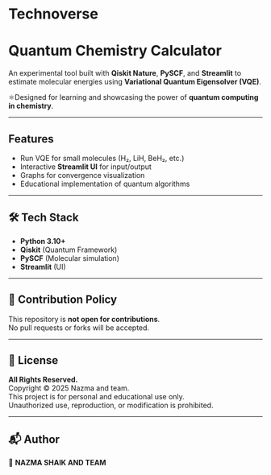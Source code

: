 # Technoverse
# Quantum Chemistry Calculator  

An experimental tool built with **Qiskit Nature**, **PySCF**, and **Streamlit** to estimate molecular energies using **Variational Quantum Eigensolver (VQE)**.  

⚛Designed for learning and showcasing the power of **quantum computing in chemistry**.  

---

## Features
- Run VQE for small molecules (H₂, LiH, BeH₂, etc.)
- Interactive **Streamlit UI** for input/output
- Graphs for convergence visualization
- Educational implementation of quantum algorithms

---

## 🛠️ Tech Stack
- **Python 3.10+**
- **Qiskit** (Quantum Framework)
- **PySCF** (Molecular simulation)
- **Streamlit** (UI)

---

## 🚫 Contribution Policy
This repository is **not open for contributions**.  
No pull requests or forks will be accepted.  

---

## 📜 License
**All Rights Reserved.**  
Copyright © 2025 Nazma and team.  
This project is for personal and educational use only.  
Unauthorized use, reproduction, or modification is prohibited.  

---

## 📬 Author
👤 **NAZMA SHAIK AND TEAM**  
